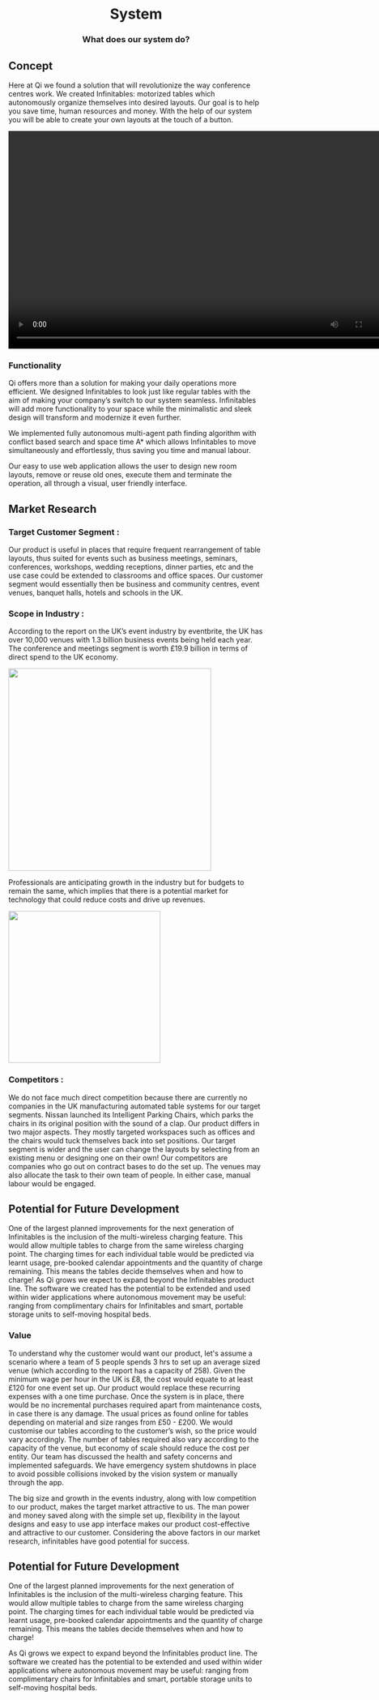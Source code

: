 <h1 align="center">System</h1>
<h3 align="center">What does our system do?</h3>

## Concept

Here at Qi we found a solution that will revolutionize the way conference centres work. We created Infinitables: motorized tables which autonomously organize themselves into desired layouts. Our goal is to help you save time, human resources and money. With the help of our system you will be able to create your own layouts at the touch of a button.

<video width="764" height="430" controls>
  <source src="static/videos/value_prop.mp4" type="video/mp4">
</video>


### Functionality

Qi offers more than a solution for making your daily operations more efficient. We designed Infinitables to look just like regular tables with the aim of making your company’s switch to our system seamless. Infinitables will add more functionality to your space while the minimalistic and sleek design will transform and modernize it even further.

We implemented fully autonomous multi-agent path finding algorithm with conflict based search and space time A* which allows Infinitables to move simultaneously and effortlessly, thus saving you time and manual labour.

Our easy to use web application allows the user to design new room layouts, remove or reuse old ones, execute them and terminate the operation, all through a visual, user friendly interface.


## Market Research


### Target Customer Segment :

Our product is useful in places that require frequent rearrangement of table layouts, thus suited for events such as business meetings, seminars, conferences, workshops, wedding receptions, dinner parties, etc and the use case could be extended to classrooms and office spaces. Our customer segment would essentially then be business and community centres, event venues, banquet halls, hotels and schools in the UK. 

### Scope in Industry : 

According to the report on the UK’s event industry by eventbrite, the UK has over 10,000 venues with 1.3 billion business events being held each year. The conference and meetings segment is worth £19.9 billion in terms of direct spend to the UK economy. 

<img src="static/imgs/market_research1.png" width="400"/> 

Professionals are anticipating growth in the industry but for budgets to remain the same, which implies that there is a potential market for technology that could reduce costs and drive up revenues. 

<img src="static/imgs/market_research2.png" width="300"/> 

### Competitors :

We do not face much direct competition because there are currently no companies in the UK manufacturing automated table systems for our target segments. Nissan launched its Intelligent Parking Chairs, which parks the chairs in its original position with the sound of a clap. Our product differs in two major aspects. They mostly targeted workspaces such as offices and the chairs would tuck themselves back into set positions. Our target segment is wider and the user can change the layouts by selecting from an existing menu or designing one on their own! 
Our competitors are companies who go out on contract bases to do the set up. The venues may also allocate the task to their own team of people. In either case, manual labour would be engaged. 


## Potential for Future Development

One of the largest planned improvements for the next generation of Infinitables is the inclusion of the multi-wireless charging feature. This would allow multiple tables to charge from the same wireless charging point. The charging times for each individual table would be predicted via learnt usage, pre-booked calendar appointments and the quantity of charge remaining. This means the tables decide themselves when and how to charge!
As Qi grows we expect to expand beyond the Infinitables product line. The software we created has the potential to be extended and used within wider applications where autonomous movement may be useful: ranging from complimentary chairs for Infinitables and smart, portable storage units to self-moving hospital beds.

### Value
To understand why the customer would want our product, let's assume a scenario where a team of 5 people spends 3 hrs to set up an average sized venue (which according to the report has a capacity of 258). Given the minimum wage per hour in the UK is £8, the cost would equate to at least £120 for one event set up. 
Our product would replace these recurring expenses with a one time purchase.  Once the system is in place, there would be no incremental purchases required apart from maintenance costs, in case there is any damage. 
The usual prices as found online for tables depending on material and size ranges from £50 - £200. We would customise our tables according to the customer’s wish, so the price would vary accordingly. The number of tables required also vary according to the capacity of the venue, but economy of scale should reduce the cost per entity. 
Our team has discussed the health and safety concerns and implemented safeguards. We have emergency system shutdowns in place to avoid possible collisions invoked by the vision system or manually through the app. 


The big size and growth in the events industry, along with low competition to our product, makes the target market attractive to us. The man power and money saved along with the simple set up, flexibility in the layout designs and easy to use app interface makes our product cost-effective and attractive to our customer. Considering the above factors in our market research, infinitables have good potential for success. 



## Potential for Future Development

One of the largest planned improvements for the next generation of Infinitables is the inclusion of the multi-wireless charging feature. This would allow multiple tables to charge from the same wireless charging point. The charging times for each individual table would be predicted via learnt usage, pre-booked calendar appointments and the quantity of charge remaining. This means the tables decide themselves when and how to charge!

As Qi grows we expect to expand beyond the Infinitables product line. The software we created has the potential to be extended and used within wider applications where autonomous movement may be useful: ranging from complimentary chairs for Infinitables and smart, portable storage units to self-moving hospital beds.
